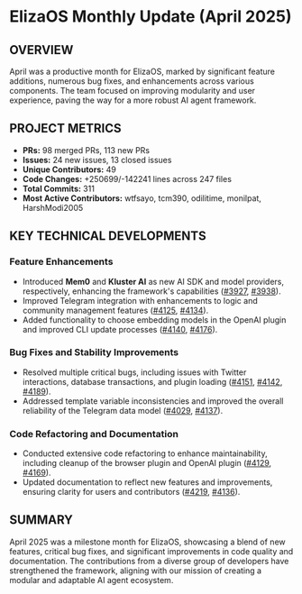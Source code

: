 # ElizaOS Monthly Update (April 2025)

## OVERVIEW 
April was a productive month for ElizaOS, marked by significant feature additions, numerous bug fixes, and enhancements across various components. The team focused on improving modularity and user experience, paving the way for a more robust AI agent framework.

## PROJECT METRICS
- **PRs:** 98 merged PRs, 113 new PRs
- **Issues:** 24 new issues, 13 closed issues
- **Unique Contributors:** 49
- **Code Changes:** +250699/-142241 lines across 247 files
- **Total Commits:** 311
- **Most Active Contributors:** wtfsayo, tcm390, odilitime, monilpat, HarshModi2005

## KEY TECHNICAL DEVELOPMENTS

### Feature Enhancements
- Introduced **Mem0** and **Kluster AI** as new AI SDK and model providers, respectively, enhancing the framework's capabilities ([#3927](https://github.com/elizaos/eliza/pull/3927), [#3938](https://github.com/elizaos/eliza/pull/3938)).
- Improved Telegram integration with enhancements to logic and community management features ([#4125](https://github.com/elizaos/eliza/pull/4125), [#4134](https://github.com/elizaos/eliza/pull/4134)).
- Added functionality to choose embedding models in the OpenAI plugin and improved CLI update processes ([#4140](https://github.com/elizaos/eliza/pull/4140), [#4176](https://github.com/elizaos/eliza/pull/4176)).

### Bug Fixes and Stability Improvements
- Resolved multiple critical bugs, including issues with Twitter interactions, database transactions, and plugin loading ([#4151](https://github.com/elizaos/eliza/pull/4151), [#4142](https://github.com/elizaos/eliza/pull/4142), [#4189](https://github.com/elizaos/eliza/pull/4189)).
- Addressed template variable inconsistencies and improved the overall reliability of the Telegram data model ([#4029](https://github.com/elizaos/eliza/pull/4029), [#4137](https://github.com/elizaos/eliza/pull/4137)).

### Code Refactoring and Documentation
- Conducted extensive code refactoring to enhance maintainability, including cleanup of the browser plugin and OpenAI plugin ([#4129](https://github.com/elizaos/eliza/pull/4129), [#4169](https://github.com/elizaos/eliza/pull/4169)).
- Updated documentation to reflect new features and improvements, ensuring clarity for users and contributors ([#4219](https://github.com/elizaos/eliza/pull/4219), [#4136](https://github.com/elizaos/eliza/pull/4136)).

## SUMMARY
April 2025 was a milestone month for ElizaOS, showcasing a blend of new features, critical bug fixes, and significant improvements in code quality and documentation. The contributions from a diverse group of developers have strengthened the framework, aligning with our mission of creating a modular and adaptable AI agent ecosystem.